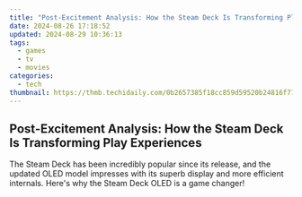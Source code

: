 ```yaml
---
title: "Post-Excitement Analysis: How the Steam Deck Is Transforming Play Experiences"
date: 2024-08-26 17:18:52
updated: 2024-08-29 10:36:13
tags:
  - games
  - tv
  - movies
categories:
  - tech
thumbnail: https://thmb.techidaily.com/0b2657385f18cc859d59520b24816f771e8e749f151532892ba053a97dc454cb.jpg
---
```


## Post-Excitement Analysis: How the Steam Deck Is Transforming Play Experiences

The Steam Deck has been incredibly popular since its release, and the updated OLED model impresses with its superb display and more efficient internals. Here's why the Steam Deck OLED is a game changer!

<ins class="adsbygoogle"
     style="display:block"
     data-ad-format="autorelaxed"
     data-ad-client="ca-pub-7571918770474297"
     data-ad-slot="1223367746"></ins>



<ins class="adsbygoogle"
     style="display:block"
     data-ad-client="ca-pub-7571918770474297"
     data-ad-slot="8358498916"
     data-ad-format="auto"
     data-full-width-responsive="true"></ins>
